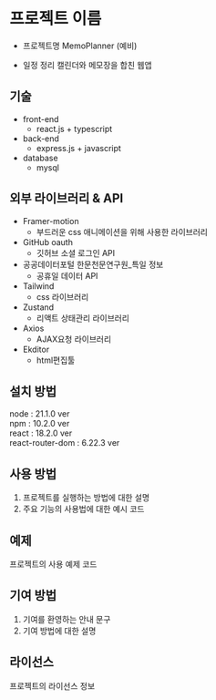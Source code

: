 # 프로젝트 이름

* 프로젝트명
    MemoPlanner (예비)  

* 일정 정리 캘린더와 메모장을 합친 웹앱

## 기술

* front-end
    * react.js + typescript  
* back-end
    * express.js + javascript  
* database
    * mysql  

## 외부 라이브러리 & API

* Framer-motion
    * 부드러운 css 애니메이션을 위해 사용한 라이브러리  
* GitHub oauth
    * 깃허브 소셜 로그인 API  
* 공공데이터포털 한문천문연구원_특일 정보
    * 공휴일 데이터 API  
* Tailwind
    * css 라이브러리  
* Zustand
    * 리액트 상태관리 라이브러리  
* Axios
    * AJAX요청 라이브러리
* Ekditor
    * html편집툴

## 설치 방법

node : 21.1.0 ver  
npm : 10.2.0 ver  
react : 18.2.0 ver  
react-router-dom : 6.22.3 ver  

## 사용 방법

1. 프로젝트를 실행하는 방법에 대한 설명
2. 주요 기능의 사용법에 대한 예시 코드

## 예제

프로젝트의 사용 예제 코드

## 기여 방법

1. 기여를 환영하는 안내 문구
2. 기여 방법에 대한 설명

## 라이선스

프로젝트의 라이선스 정보